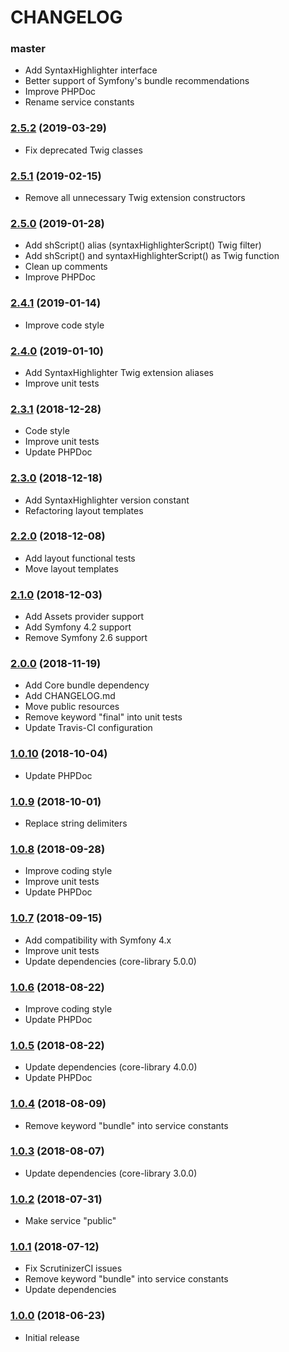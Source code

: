 CHANGELOG
=========

### master

- Add SyntaxHighlighter interface
- Better support of Symfony's bundle recommendations
- Improve PHPDoc
- Rename service constants

### [2.5.2](https://github.com/webeweb/syntaxhighlighter-bundle/tree/v2.5.2) (2019-03-29)

- Fix deprecated Twig classes

### [2.5.1](https://github.com/webeweb/syntaxhighlighter-bundle/tree/v2.5.1) (2019-02-15)

- Remove all unnecessary Twig extension constructors

### [2.5.0](https://github.com/webeweb/syntaxhighlighter-bundle/tree/v2.5.0) (2019-01-28)

- Add shScript() alias (syntaxHighlighterScript() Twig filter)
- Add shScript() and syntaxHighlighterScript() as Twig function
- Clean up comments
- Improve PHPDoc

### [2.4.1](https://github.com/webeweb/syntaxhighlighter-bundle/tree/v2.4.1) (2019-01-14)

- Improve code style

### [2.4.0](https://github.com/webeweb/syntaxhighlighter-bundle/tree/v2.4.0) (2019-01-10)

- Add SyntaxHighlighter Twig extension aliases
- Improve unit tests

### [2.3.1](https://github.com/webeweb/syntaxhighlighter-bundle/tree/v2.3.1) (2018-12-28)

- Code style
- Improve unit tests
- Update PHPDoc

### [2.3.0](https://github.com/webeweb/syntaxhighlighter-bundle/tree/v2.3.0) (2018-12-18)

- Add SyntaxHighlighter version constant
- Refactoring layout templates

### [2.2.0](https://github.com/webeweb/syntaxhighlighter-bundle/tree/v2.2.0) (2018-12-08)

- Add layout functional tests
- Move layout templates

### [2.1.0](https://github.com/webeweb/syntaxhighlighter-bundle/tree/v2.1.0) (2018-12-03)

- Add Assets provider support
- Add Symfony 4.2 support
- Remove Symfony 2.6 support

### [2.0.0](https://github.com/webeweb/syntaxhighlighter-bundle/tree/v2.0.0) (2018-11-19)

- Add Core bundle dependency
- Add CHANGELOG.md
- Move public resources
- Remove keyword "final" into unit tests
- Update Travis-CI configuration

### [1.0.10](https://github.com/webeweb/syntaxhighlighter-bundle/tree/v1.0.10) (2018-10-04)

- Update PHPDoc

### [1.0.9](https://github.com/webeweb/syntaxhighlighter-bundle/tree/v1.0.9) (2018-10-01)

- Replace string delimiters

### [1.0.8](https://github.com/webeweb/syntaxhighlighter-bundle/tree/v1.0.8) (2018-09-28)

- Improve coding style
- Improve unit tests
- Update PHPDoc

### [1.0.7](https://github.com/webeweb/syntaxhighlighter-bundle/tree/v1.0.7) (2018-09-15)

- Add compatibility with Symfony 4.x
- Improve unit tests
- Update dependencies (core-library 5.0.0)

### [1.0.6](https://github.com/webeweb/syntaxhighlighter-bundle/tree/v1.0.6) (2018-08-22)

- Improve coding style
- Update PHPDoc

### [1.0.5](https://github.com/webeweb/syntaxhighlighter-bundle/tree/v1.0.5) (2018-08-22)

- Update dependencies (core-library 4.0.0)
- Update PHPDoc

### [1.0.4](https://github.com/webeweb/syntaxhighlighter-bundle/tree/v1.0.4) (2018-08-09)

- Remove keyword "bundle" into service constants

### [1.0.3](https://github.com/webeweb/syntaxhighlighter-bundle/tree/v1.0.3) (2018-08-07)

- Update dependencies (core-library 3.0.0)

### [1.0.2](https://github.com/webeweb/syntaxhighlighter-bundle/tree/v1.0.2) (2018-07-31)

- Make service "public"

### [1.0.1](https://github.com/webeweb/syntaxhighlighter-bundle/tree/v1.0.1) (2018-07-12)

- Fix ScrutinizerCI issues
- Remove keyword "bundle" into service constants
- Update dependencies

### [1.0.0](https://github.com/webeweb/syntaxhighlighter-bundle/tree/v1.0.0) (2018-06-23)

- Initial release
